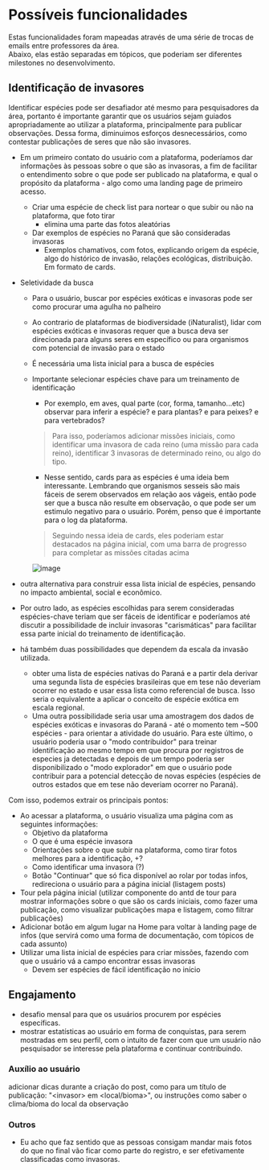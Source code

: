 # Possíveis funcionalidades
Estas funcionalidades foram mapeadas através de uma série de trocas de emails entre professores da área.\
Abaixo, elas estão separadas em tópicos, que poderiam ser diferentes milestones no desenvolvimento.



## Identificação de invasores
Identificar espécies pode ser desafiador até mesmo para pesquisadores da área, portanto é importante garantir que os usuários sejam guiados apropriadamente ao utilizar a plataforma, principalmente para publicar observações. Dessa forma, diminuimos esforços desnecessários, como contestar publicações de seres que não são invasores.

- Em um primeiro contato do usuário com a plataforma, poderíamos dar informações às pessoas sobre o que são as invasoras, a fim de facilitar o entendimento sobre o que pode ser publicado na plataforma, e qual o propósito da plataforma - algo como uma landing page de primeiro acesso. 
  - Criar uma espécie de check list para nortear o que subir ou não na plataforma, que foto tirar
    - elimina uma parte das fotos aleatórias
  - Dar exemplos de espécies no Paraná que são consideradas invasoras
    - Exemplos chamativos, com fotos, explicando origem da espécie, algo do histórico de invasão, relações ecológicas, distribuição. Em formato de cards.

- Seletividade da busca
  - Para o usuário, buscar por espécies exóticas e invasoras pode ser como procurar uma agulha no palheiro
  - Ao contrario de plataformas de biodiversidade (iNaturalist), lidar com espécies exóticas e invasoras requer que a busca deva ser direcionada para alguns seres em específico ou para organismos com potencial de invasão para o estado
  - É necessária uma lista inicial para a busca de espécies
  - Importante selecionar espécies chave para um treinamento de identificação
    - Por exemplo, em  aves, qual parte (cor, forma, tamanho...etc) observar para inferir a espécie? e para plantas? e para peixes? e para vertebrados?
    > Para isso, poderíamos adicionar missões iniciais, como identificar uma invasora de cada reino (uma missão para cada reino), identificar 3 invasoras de determinado reino, ou algo do tipo.
    - Nesse sentido, cards para as espécies é uma ideia bem interessante. Lembrando que organismos sesseis são mais fáceis de serem observados em relação aos vágeis, então pode ser que a busca não resulte em observação, o que pode ser um estimulo negativo para o usuário. Porém, penso que é importante para o log da plataforma.
    > Seguindo nessa ideia de cards, eles poderiam estar destacados na página inicial, com uma barra de progresso para completar as missões citadas acima

    ![image](https://github.com/alescrocaro/forum-invasores/assets/37521313/ce950725-97a0-40b8-bb7a-a1e28a6597bd)


- outra alternativa para construir essa lista inicial de espécies, pensando no impacto ambiental, social e econômico.
- Por outro lado, as espécies escolhidas para serem consideradas espécies-chave teriam que ser fáceis de identificar e poderíamos até discutir a possibilidade de incluir invasoras "carismáticas" para facilitar essa parte inicial do treinamento de identificação.
- há também duas possibilidades que dependem da escala da invasão utilizada.
  - obter uma lista de espécies nativas do Paraná e a partir dela derivar uma segunda lista de espécies brasileiras que em tese não deveriam ocorrer no estado e usar essa lista como referencial de busca. Isso seria o equivalente a aplicar o conceito de espécie exótica em escala regional.
  - Uma outra possibilidade seria usar uma amostragem dos dados de espécies exóticas e invasoras do Paraná - até o momento tem ~500 espécies - para orientar a atividade do usuário. Para este último, o usuário poderia usar o "modo contribuidor" para treinar identificação ao mesmo tempo em que procura por registros de especies ja detectadas e depois de um tempo poderia ser disponibilizado o "modo explorador" em que o usuário pode contribuir para a potencial detecção de novas espécies (espécies de outros estados que em tese não deveriam ocorrer no Paraná).



Com isso, podemos extrair os principais pontos:
- Ao acessar a plataforma, o usuário visualiza uma página com as seguintes informações:
  - Objetivo da plataforma
  - O que é uma espécie invasora
  - Orientações sobre o que subir na plataforma, como tirar fotos melhores para a identificação, +?
  - Como identificar uma invasora (?)
  - Botão "Continuar" que só fica disponível ao rolar por todas infos, redireciona o usuário para a página inicial (listagem posts)
- Tour pela página inicial (utilizar componente do antd de tour para mostrar informações sobre o que são os cards iniciais, como fazer uma publicação, como visualizar publicações mapa e listagem, como filtrar publicações)
- Adicionar botão em algum lugar na Home para voltar à landing page de infos (que servirá como uma forma de documentação, com tópicos de cada assunto)
- Utilizar uma lista inicial de espécies para criar missões, fazendo com que o usuário vá a campo encontrar essas invasoras
  - Devem ser espécies de fácil identificação no início



## Engajamento
- desafio mensal para que os usuários procurem por espécies específicas. 
- mostrar estatísticas ao usuário em forma de conquistas, para serem mostradas em seu perfil, com o intuito de fazer com que um usuário não pesquisador se interesse pela plataforma e continuar contribuindo.



### Auxílio ao usuário
adicionar dicas durante a criação do post, como para um título de publicação: "\<invasor\> em \<local/bioma\>", ou instruções como saber o clima/bioma do local da observação




### Outros
- Eu acho que faz sentido que as pessoas consigam mandar mais fotos do que no final vão ficar como parte do registro, e ser efetivamente classificadas como invasoras.

